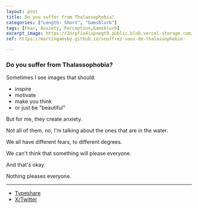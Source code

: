 ```yaml
---
layout: post
title: Do you suffer from Thalassophobia?
categories: ["Length: Short", "Gamsblurb"]
tags: [Fear, Anxiety, Perception,Gamsblurb]
excerpt_image: https://2orpfio4ixpxegt9.public.blob.vercel-storage.com/blogPost/cm1h33ob20008jr0csnlogswc/preview-image-S7hg5Gzvy1tUHxkb9RLsqPlB0G8fno.png
ref: https://martingamsby.github.io/souffrez-vous-de-thalassophobie-

---
```


### **Do you suffer from Thalassophobia?**

Sometimes I see images that should:

- inspire
- motivate
- make you think
- or just be "beautiful"

But for me, they create anxiety.

Not all of them, no, I'm talking about the ones that are in the water.

We all have different fears, to different degrees.

We can't think that something will please everyone.

And that's okay.

Nothing pleases everyone.

---

- [Typeshare](https://typeshare.co/martingamsby/posts/do-you-suffer-from-thalassophobia)
- [X/Twitter](https://x.com/MartinGamsby_EN/status/1838728846775902671)

